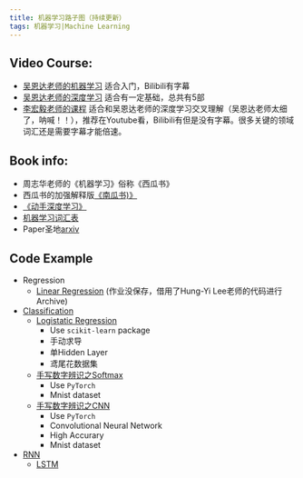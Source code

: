 ```yaml
---
title: 机器学习路子图（持续更新）
tags: 机器学习|Machine Learning
---
```


## Video Course:
- [吴恩达老师的机器学习](https://www.bilibili.com/video/BV164411b7dx) 适合入门，Bilibili有字幕
- [吴恩达老师的深度学习](https://www.bilibili.com/video/BV164411m79z) 适合有一定基础，总共有5部
- [李宏毅老师的课程](https://speech.ee.ntu.edu.tw/~hylee/ml/2020-spring.html) 适合和吴恩达老师的深度学习交叉理解（吴恩达老师太细了，呐喊！！），推荐在Youtube看，Bilibili有但是没有字幕。很多关键的领域词汇还是需要字幕才能倍速。

## Book info:
- 周志华老师的《机器学习》俗称《西瓜书》
- 西瓜书的加强解释版[《南瓜书)》](https://datawhalechina.github.io/pumpkin-book/#/)
- [《动手深度学习》](http://tangshusen.me/Dive-into-DL-PyTorch/#/)
- [机器学习词汇表](https://jiqizhixin.github.io/AI-Terminology-page/)
- Paper圣地[arxiv](https://arxiv.org/)

## Code Example

* Regression
  * [Linear Regression](https://colab.research.google.com/drive/1RvxtAjy_vxaf-BKRdcRVDIKJPFgTldHY?usp=sharing) (作业没保存，借用了Hung-Yi Lee老师的代码进行Archive)
* [Classification](https://github.com/Jackjun724/ml_roadmap/tree/main/Classification)
  * [Logistatic Regression](https://github.com/Jackjun724/ml_roadmap/blob/main/Classification/logistic_regression.py)
     * Use `scikit-learn` package
     * 手动求导
     * 单Hidden Layer
     * 鸢尾花数据集
  * [手写数字辨识之Softmax](https://github.com/Jackjun724/ml_roadmap/blob/main/Classification/Softmax.ipynb)
     * Use `PyTorch`
     * Mnist dataset
  * [手写数字辨识之CNN](https://github.com/Jackjun724/ml_roadmap/blob/main/Classification/CNN.ipynb)
     * Use `PyTorch`
     * Convolutional Neural Network
     * High Accurary
     * Mnist dataset
* [RNN](https://github.com/Jackjun724/ml_roadmap/tree/main/RNN)
  * [LSTM](https://www.baidu.com)

